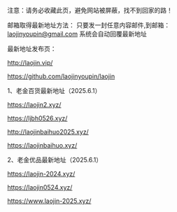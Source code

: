 注意：请务必收藏此页，避免网站被屏蔽，找不到回家的路！

邮箱取得最新地址方法：
只要发一封任意内容邮件,到邮箱：laojinyoupin@gmail.com 系统会自动回覆最新地址

最新地址发布页：

http://laojin.vip/

https://github.com/laojinyoupin/laojin

1、老金百货最新地址（2025.6.1）

https://laojin2.xyz/

https://ljbh0526.xyz/

http://laojinbaihuo2025.xyz/

https://laojinbaihuo.xyz/

2、老金优品最新地址（2025.6.1）

https://laojin-2024.xyz/

https://laojin0524.xyz/

https://www.laojin-2025.xyz/






